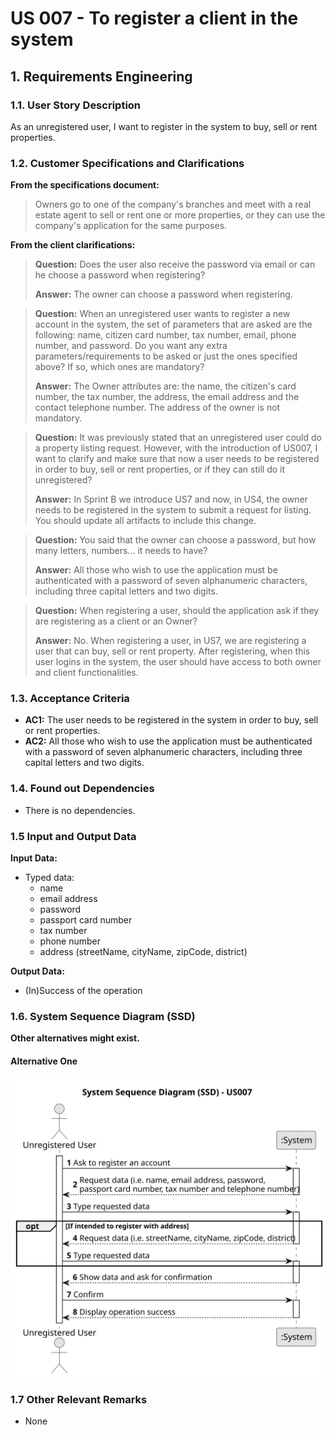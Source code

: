 # US 007 - To register a client in the system

## 1. Requirements Engineering


### 1.1. User Story Description


As an unregistered user, I want to register in the system to buy, sell or rent
properties.


### 1.2. Customer Specifications and Clarifications 


**From the specifications document:**

> Owners go to one of the company's branches and meet with a real estate agent to sell or rent one or more properties, or they can use the company's application for the same purposes.


**From the client clarifications:**

> **Question:** Does the user also receive the password via email or can he choose a password when registering?
> 
> **Answer:** The owner can choose a password when registering.

> **Question:** When an unregistered user wants to register a new account in the system, the set of parameters that are asked are the following: name, citizen card number, tax number, email, phone number, and password. Do you want any extra parameters/requirements to be asked or just the ones specified above? If so, which ones are mandatory?
>
> **Answer:** The Owner attributes are: the name, the citizen's card number, the tax number, the address, the email address and the contact telephone number. The address of the owner is not mandatory.

> **Question:** It was previously stated that an unregistered user could do a property listing request. However, with the introduction of US007, I want to clarify and make sure that now a user needs to be registered in order to buy, sell or rent properties, or if they can still do it unregistered?
>
> **Answer:** In Sprint B we introduce US7 and now, in US4, the owner needs to be registered in the system to submit a request for listing. You should update all artifacts to include this change.

> **Question:** You said that the owner can choose a password, but how many letters, numbers... it needs to have?
> 
> **Answer:** All those who wish to use the application must be authenticated with a password of seven alphanumeric characters, including three capital letters and two digits.

> **Question:** When registering a user, should the application ask if they are registering as a client or an Owner?
> 
>  **Answer:** No. When registering a user, in US7, we are registering a user that can buy, sell or rent property. After registering, when this user logins in the system, the user should have access to both owner and client functionalities.



### 1.3. Acceptance Criteria


* **AC1:** The user needs to be registered in the system in order to buy, sell or rent properties.
* **AC2:** All those who wish to use the application must be authenticated with a password of seven alphanumeric characters, including three capital letters and two digits.


### 1.4. Found out Dependencies


*  There is no dependencies.


### 1.5 Input and Output Data


**Input Data:**

* Typed data:
	* name
	* email address
    * password
	* passport card number	
	* tax number
    * phone number
    * address (streetName, cityName, zipCode, district)

**Output Data:**

* (In)Success of the operation

### 1.6. System Sequence Diagram (SSD)

**Other alternatives might exist.**

#### Alternative One

![System Sequence Diagram - Alternative One](svg/us007-system-sequence-diagram-alternative-one-System_Sequence_Diagram__SSD____US007.svg)

### 1.7 Other Relevant Remarks

* None